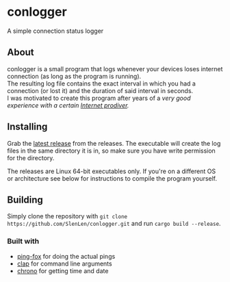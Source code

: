 <!--
Template: https://gist.github.com/DomPizzie/7a5ff55ffa9081f2de27c315f5018afc
-->

# conlogger

A simple connection status logger

## About

conlogger is a small program that logs whenever your devices loses internet connection (as long as the program is running).  
The resulting log file contains the exact interval in which you had a connection (or lost it) and the duration of said interval in seconds.   
I was motivated to create this program after years of a *very good experience with a certain [Internet prodiver](https://en.wikipedia.org/wiki/Vodafone_Germany).*

## Installing

Grab the [latest release](https://github.com/SlenLen/conlogger/releases/latest) from the releases. The executable will create the log files in the same directory it is in, so make sure you have write permission for the directory.

The releases are Linux 64-bit executables only. If you're on a different OS or architecture see below for instructions to compile the program yourself.

## Building
Simply clone the repository with `git clone https://github.com/SlenLen/conlogger.git` and run `cargo build --release`.

### Built with
- [ping-fox](https://github.com/rng-dynamics/ping-fox) for doing the actual pings
- [clap](https://github.com/clap-rs/clap) for command line arguments
- [chrono](https://github.com/chronotope/chrono) for getting time and date
